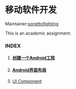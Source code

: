 # 移动软件开发

Maintainer:[sonettofighting](https://github.com/sonettofighting)

This is an academic assignment. 

### INDEX

1. #### [创建一个Android工程](https://github.com/sonettofighting/MobileApps/tree/master/App1)

2. #### [Android界面布局](https://github.com/sonettofighting/MobileApps/tree/master/App2_Layout)

3. [UI Component](https://github.com/sonettofighting/MobileApps/tree/master/APP3_02)